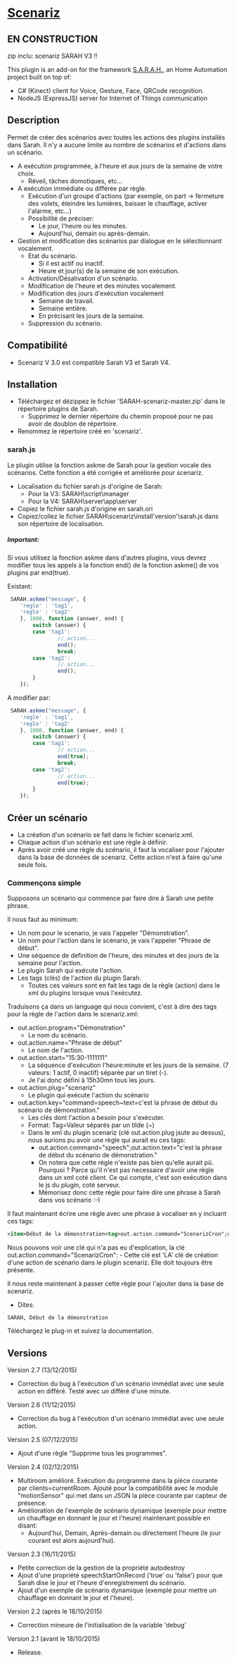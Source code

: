 # [Scenariz](http://encausse.net/s-a-r-a-h)

## EN CONSTRUCTION
zip inclu: scenariz SARAH V3 !!


This plugin is an add-on for the framework [S.A.R.A.H.](http://encausse.net/s-a-r-a-h), an Home Automation project built 
on top of:
* C# (Kinect) client for Voice, Gesture, Face, QRCode recognition. 
* NodeJS (ExpressJS) server for Internet of Things communication


## Description

Permet de créer des scénarios avec toutes les actions des plugins installés dans Sarah. Il n'y a aucune limite au nombre de scénarios et d'actions dans un scénario.

- A exécution programmée, à l'heure et aux jours de la semaine de votre choix.
	- Réveil, tâches domotiques, etc...
- A exécution immédiate ou différée par règle.
	- Exécution d'un groupe d'actions (par exemple, on part -> fermeture des volets, éteindre les lumières, baisser le chauffage, activer l'alarme, etc...)
	- Possibilité de préciser:
		- Le jour, l'heure ou les minutes.
		- Aujourd'hui, demain ou après-demain.
- Gestion et modification des scénarios par dialogue en le sélectionnant vocalement.
	- Etat du scénario.
		- Si il est actif ou inactif.
		- Heure et jour(s) de la semaine de son exécution.
	- Activation/Désativation d'un scénario.
	- Modification de l'heure et des minutes vocalement.
	- Modification des jours d'exécution vocalement
		- Semaine de travail.
		- Semaine entière.
		- En précisant les jours de la semaine.
	- Suppression du scénario.

## Compatibilité
- Scenariz V 3.0 est compatible Sarah V3 et Sarah V4.


## Installation
- Téléchargez et dézippez le fichier 'SARAH-scenariz-master.zip' dans le répertoire plugins de Sarah.
	- Supprimez le dernier répertoire du chemin proposé pour ne pas avoir de doublon de répertoire.
- Renommez le répertoire créé en 'scenariz'.

### sarah.js
Le plugin utilise la fonction askme de Sarah pour la gestion vocale des scénarios. Cette fonction a été corrigée et améliorée pour scenariz.
- Localisation du fichier sarah.js d'origine de Sarah:
	- Pour la V3: SARAH\script\manager
	- Pour la V4: SARAH\server\app\server
- Copiez le fichier sarah.js d'origine en sarah.ori
- Copiez/collez le fichier SARAH\scenariz\install\'version'\sarah.js dans son répertoire de localisation.
 
##### Important:
Si vous utilisez la fonction askme dans d'autres plugins, vous devrez modifier tous les appels à la fonction end() de la fonction askme() de vos plugins par end(true).

Existant:
```javascript
 SARAH.askme("message", {
	'regle' : 'tag1',
	'regle' : 'tag2'
	}, 1000, function (answer, end) {
		switch (answer) {
		case 'tag1':
				// action...
				end();
				break;
		case 'tag2':
				// action...
				end();
		}
	});
```
A modifier par:
```javascript
 SARAH.askme("message", {
	'regle' : 'tag1',
	'regle' : 'tag2'
	}, 1000, function (answer, end) {
		switch (answer) {
		case 'tag1':
				// action...
				end(true);
				break;
		case 'tag2':
				// action...
				end(true);
		}
	});
```

## Créer un scénario
- La création d'un scénario se fait dans le fichier scenariz.xml.
- Chaque action d'un scénario est une règle à définir.
- Après avoir créé une règle du scénario, il faut la vocaliser pour l'ajouter dans la base de données de scenariz. Cette action n'est à faire qu'une seule fois.

### Commençons simple
Supposons un scénario qui commence par faire dire à Sarah une petite phrase.

Il nous faut au minimum:
- Un nom pour le scenario, je vais l'appeler "Démonstration".
- Un nom pour l'action dans le scénario, je vais l'appeler "Phrase de début".
- Une séquence de definition de l'heure, des minutes et des jours de la semaine pour l'action.
- Le plugin Sarah qui exécute l'action.
- Les tags (clés) de l'action du plugin Sarah.
	- Toutes ces valeurs sont en fait les tags de la règle (action) dans le xml du plugins lorsque vous l'exécutez.

Traduisons ça dans un language qui nous convient, c'est à dire des tags pour la règle de l'action dans le scenariz.xml:
- out.action.program="Démonstration"
	- Le nom du scénario.
- out.action.name="Phrase de début"
	- Le nom de l'action.
- out.action.start="15:30-1111111"
	- La séquence d'exécution l'heure:minute et les jours de la semaine. (7 valeurs: 1 actif, 0 inactif) séparée par un tiret (-).
	- Je l'ai donc défini à 15h30mn tous les jours.
- out.action.plug="scenariz"
	- Le plugin qui exécute l'action du scénario
- out.action.key="command=speech~text=c'est la phrase de début du scénario de démonstration."
	- Les clés dont l'action a besoin pour s'exécuter.
	- Format: Tag=Valeur séparés par un tilde (~)
	- Dans le xml du plugin scenariz (clé out.action.plug jsute au dessus), nous aurions pu avoir une règle qui aurait eu ces tags:
		- out.action.command="speech";out.action.text="c'est la phrase de début du scénario de démonstration."
		- On notera que cette règle n'existe pas bien qu'elle aurait pû. Pourquoi ? Parce qu'il n'est pas necessaire d'avoir une règle dans un xml coté client. Ce qui compte, c'est son exécution dans le js du plugin, coté serveur.
		- Mémorisez donc cette règle pour faire dire une phrase à Sarah dans vos scénario :-)
		
Il faut maintenant écrire une règle avec une phrase à vocaliser en y incluant ces tags:
```xml
<item>Début de la démonstration<tag>out.action.command="ScenarizCron";out.action.program="Démonstration";out.action.name="Phrase de début";out.action.plug="scenariz";out.action.start="15:30-1111111";out.action.key="command=speech~text=c'est la phrase de début du scénario de démonstration."</tag></item>
```				
Nous pouvons voir une clé qui n'a pas eu d'explication, la clé out.action.command="ScenarizCron":
		- Cette clé est 'LA' clé de création d'une action de scénario dans le plugin scenariz. Elle doit toujours être présente.
		
Il nous reste maintenant à passer cette règle pour l'ajouter dans la base de scenariz.
- Dites: 
```text
SARAH, Début de la démonstration
```


	


		
		
		
		
		













Téléchargez le plug-in et suivez la documentation. 
   
   
## Versions
Version 2.7 (13/12/2015)
- Correction du bug à l'exécution d'un scénario immédiat avec une seule action en différé. Testé avec un différé d'une minute.

Version 2.6 (11/12/2015)
- Correction du bug à l'exécution d'un scénario immédiat avec une seule action.

Version 2.5 (07/12/2015)
- Ajout d'une règle "Supprime tous les programmes".

Version 2.4 (02/12/2015)
- Multiroom amélioré. Exécution du programme dans la pièce courante par clients=currentRoom. Ajouté pour la compatibilité avec le module "motionSensor" qui met dans un JSON la pièce courante par capteur de présence.
- Amélioration de l'exemple de scénario dynamique (exemple pour mettre un chauffage en donnant le jour et l'heure) maintenant possible en disant:
	- Aujourd'hui, Demain, Après-demain ou directement l'heure (le jour courant est alors aujourd'hui).

Version 2.3 (16/11/2015)
- Petite correction de la gestion de la propriété autodestroy
- Ajout d'une propriété speechStartOnRecord ('true' ou 'false') pour que Sarah dise le jour et l'heure d'enregistrement du scénario.
- Ajout d'un exemple de scénario dynamique (exemple pour mettre un chauffage en donnant le jour et l'heure).

Version 2.2 (après le 18/10/2015)
- Correction mineure de l'initialisation de la variable 'debug'

Version 2.1 (avant le 18/10/2015)
- Release.